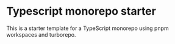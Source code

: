 # Typescript monorepo starter

This is a starter template for a TypeScript monorepo using pnpm workspaces and turborepo.
